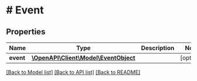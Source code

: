 # # Event

## Properties

Name | Type | Description | Notes
------------ | ------------- | ------------- | -------------
**event** | [**\OpenAPI\Client\Model\EventObject**](EventObject.md) |  | [optional]

[[Back to Model list]](../../README.md#models) [[Back to API list]](../../README.md#endpoints) [[Back to README]](../../README.md)
